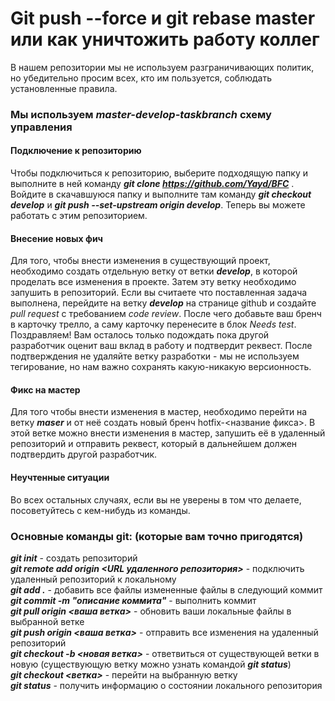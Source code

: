 # Git push --force и git rebase master или как уничтожить работу коллег
В нашем репозитории мы не используем разграничивающих политик, но убедительно просим всех, кто им пользуется, соблюдать установленные правила.

### Мы используем ***master-develop-taskbranch*** схему управления
#### Подключение к репозиторию
Чтобы подключиться к репозиторию, выберите подходящую папку и выполните в ней команду ***git clone https://github.com/Yayd/BFC*** . Войдите в скачавшуюся папку и выполните там команду ***git checkout develop*** и ***git push --set-upstream origin develop***. Теперь вы можете работать с этим репозиторием.
#### Внесение новых фич
Для того, чтобы внести изменения в существующий проект, необходимо создать отдельную ветку от ветки ***develop***, в которой проделать все изменения в проекте. Затем эту ветку необходимо запушить в репозиторий. Если вы считаете что поставленная задача выполнена, перейдите на ветку ***develop*** на странице github и создайте *pull request* с требованием *code review*.
После чего добавьте ваш бренч в карточку трелло, а саму карточку перенесите в блок *Needs test*. Поздравляем! Вам осталось только подождать пока другой разработчик оценит ваш вклад в работу и подтвердит реквест. После подтверждения не удаляйте ветку разработки - мы не используем тегирование, но нам важно сохранять какую-никакую версионность.
#### Фикс на мастер
Для того чтобы внести изменения в мастер, необходимо перейти на ветку ***maser*** и от неё создать новый бренч hotfix-<название фикса>. В этой ветке можно внести изменения в мастер, запушить её в удаленный репозиторий и отправить реквест, который в дальнейшем должен подтвердить другой разработчик.
#### Неучтенные ситуации
Во всех остальных случаях, если вы не уверены в том что делаете, посоветуйтесь с кем-нибудь из команды.

### Основные команды git: (которые вам точно пригодятся)
***git init*** - создать репозиторий<br/>
***git remote add origin <URL удаленного репозитория>*** - подключить удаленный репозиторий к локальному<br/>
***git add .*** - добавить все файлы измененные файлы в следующий коммит<br/>
***git commit -m "описание коммита"*** - выполнить коммит<br/>
***git pull origin <ваша ветка>*** - обновить ваши локальные файлы в выбранной ветке<br/>
***git push origin <ваша ветка>*** - отправить все изменения на удаленный репозиторий<br/>
***git checkout -b <новая ветка>*** - ответвиться от существующей ветки в новую (существующую ветку можно узнать командой ***git status***)<br/>
***git checkout <ветка>*** - перейти на выбранную ветку<br/>
***git status*** - получить информацию о состоянии локального репозитория<br/>
